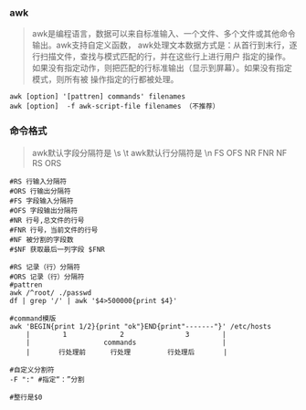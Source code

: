 ### awk
> awk是编程语言，数据可以来自标准输入、一个文件、多个文件或其他命令输出。awk支持自定义函数，
> awk处理文本数据方式是：从首行到末行，逐行扫描文件，查找与模式匹配的行，并在这些行上进行用户
> 指定的操作。如果没有指定动作，则把匹配的行标准输出（显示到屏幕）。如果没有指定模式，则所有被
> 操作指定的行都被处理。

    awk [option] '[pattren] commands' filenames
    awk [option]  -f awk-script-file filenames （不推荐）
    
### 命令格式
> awk默认字段分隔符是 \s \t
> awk默认行分隔符是 \n
> FS OFS NR FNR NF RS ORS
    
    #RS 行输入分隔符
    #ORS 行输出分隔符
    #FS 字段输入分隔符
    #OFS 字段输出分隔符
    #NR 行号,总文件的行号
    #FNR 行号，当前文件的行号
    #NF 被分割的字段数
    #$NF 获取最后一列字段 $FNR
    
    #RS 记录（行）分隔符
    #ORS 记录（行）分隔符
    #pattren
    awk /^root/ ./passwd
    df | grep '/' | awk '$4>500000{print $4}'
    
    #command模版
    awk 'BEGIN{print 1/2}{print "ok"}END{print"-------"}' /etc/hosts
        |        1             2               3        |
        |                  commands                     |
        |       行处理前      行处理         行处理后       |
        
    #自定义分割符
    -F ":" #指定“：”分割
     
    #整行是$0
    
    
